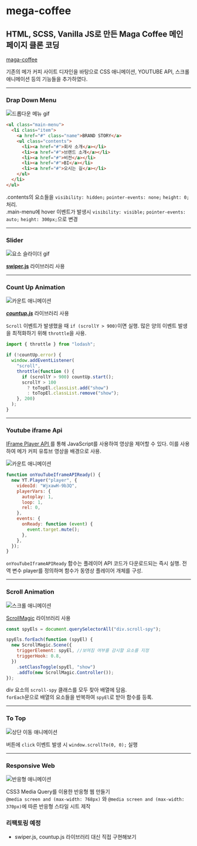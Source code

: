 # mega-coffee

## HTML, SCSS, Vanilla JS로 만든 Maga Coffee 메인 페이지 클론 코딩

[maga-coffee](https://ddd120-mega-coffee.netlify.app/)

기존의 메가 커피 사이트 디자인을 바탕으로 CSS 애니메이션, YOUTUBE API, 스크롤 애니메이션 등의 기능들을 추가하였다.

---

### Drap Down Menu

<img src="./Images/markdown/nav-Animation.gif" alt="드롭다운 메뉴 gif">

```html
<ul class="main-menu">
  <li class="item">
    <a href="#" class="name">BRAND STORY</a>
    <ul class="contents">
      <li><a href="#">회사 소개</a></li>
      <li><a href="#">브랜드 소개</a></li>
      <li><a href="#">비전</a></li>
      <li><a href="#">BI</a></li>
      <li><a href="#">오시는 길</a></li>
    </ul>
  </li>
</ul>
```

.contents의 요소들을 `visibility: hidden;` `pointer-events: none;` `height: 0;` 처리. </br>
.main-menu에 hover 이벤트가 발생시 `visibility: visible;` `pointer-events: auto;` `height: 300px;`으로 변경

---

### Slider

<img src="./Images/markdown/slide-Animation.gif" alt="요소 슬라이더 gif">

**[swiper.js](https://swiperjs.com/)** 라이브러리 사용

---

### Count Up Animation

<img src="./Images/markdown/countUp-Animation.gif" alt="카운트 애니메이션">

**_[countup.js](https://inorganik.github.io/countUp.js/)_** 라이브러리 사용

`Scroll` 이벤트가 발생했을 때 `if (scrollY > 900)`이면 실행. 많은 양의 이벤트 발생을 최적화하기 위해 `throttle`을 사용.

```javascript
import { throttle } from "lodash";

if (!countUp.error) {
  window.addEventListener(
    "scroll",
    throttle(function () {
      if (scrollY > 900) countUp.start();
      scrollY > 100
        ? toTopEl.classList.add("show")
        : toTopEl.classList.remove("show");
    }, 200)
  );
}
```

---

### Youtube iframe Api

[IFrame Player API
](https://developers.google.com/youtube/iframe_api_reference?hl=ko) 를 통해 JavaScript를 사용하여 영상을 제어할 수 있다. 이를 사용하여 메가 커피 유튜브 영상을 배경으로 사용.

<img src="./Images/markdown/youtube-Animation.gif" alt="카운트 애니메이션">

```javascript
function onYouTubeIframeAPIReady() {
  new YT.Player("player", {
    videoId: "WjxawH-9b3Q",
    playerVars: {
      autoplay: 1,
      loop: 1,
      rel: 0,
    },
    events: {
      onReady: function (event) {
        event.target.mute();
      },
    },
  });
}
```

`onYouTubeIframeAPIReady` 함수는 플레이어 API 코드가 다운로드되는 즉시 실행. 전역 변수 player를 정의하며 함수가 동영상 플레이어 개체를 구성.

---

### Scroll Animation

<img src="./Images/markdown/scroll-Animation.gif" alt="스크롤 애니메이션">

[ScrollMagic](https://scrollmagic.io/) 라이브러리 사용

```javascript
const spyEls = document.querySelectorAll("div.scroll-spy");

spyEls.forEach(function (spyEl) {
  new ScrollMagic.Scene({
    triggerElement: spyEl, //보여짐 여부를 감시할 요소를 지정
    triggerHook: 0.8,
  })
    .setClassToggle(spyEl, "show")
    .addTo(new ScrollMagic.Controller());
});
```

div 요소의 `scroll-spy` 클래스를 모두 찾아 배열에 담음. </br>
`forEach`문으로 배열의 요소들을 반복하여 `spyEl`로 받아 함수를 등록.

---

### To Top

<img src="./Images/markdown/toTop-Animation.gif" alt="상단 이동 애니메이션">

</br>

버튼에 `click` 이벤트 발생 시 `window.scrollTo(0, 0);` 실행

---

### Responsive Web

<img src="./Images/markdown/responsive-Animation.gif" alt="반응형 애니메이션">

</br>

CSS3 Media Query를 이용한 반응형 웹 만들기</br>
`@media screen and (max-width: 768px)` 와
`@media screen and (max-width: 370px)`에 따른 반응형 스타일 시트 제작

### 리팩토링 예정

- swiper.js, countup.js 라이브러리 대신 직접 구현해보기
